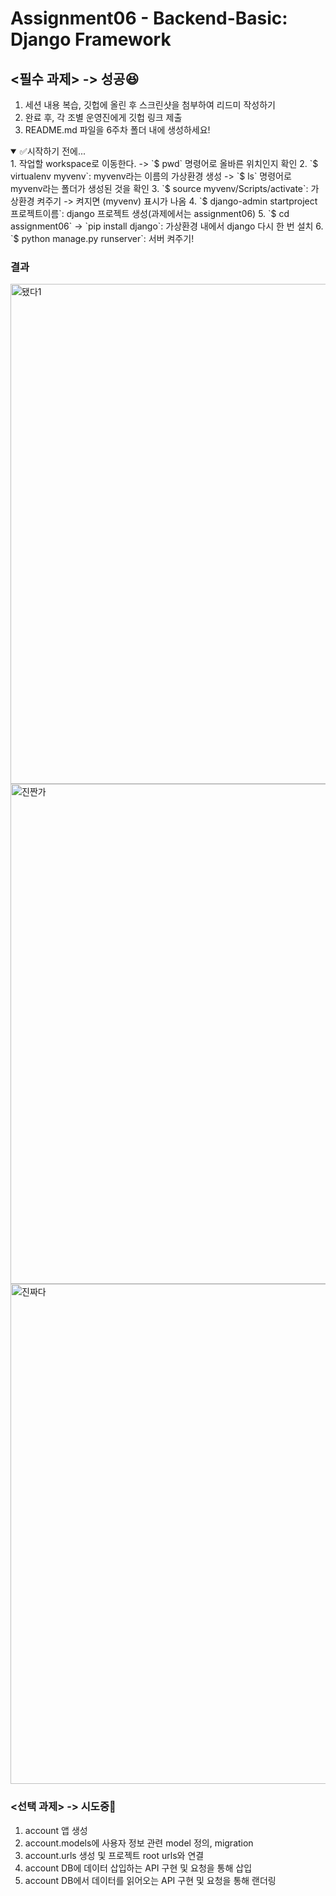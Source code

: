 # Assignment06 - Backend-Basic: Django Framework

## <필수 과제> -> 성공😆
1. 세션 내용 복습, 깃헙에 올린 후 스크린샷을 첨부하여 리드미 작성하기
2. 완료 후, 각 조별 운영진에게 깃헙 링크 제출
3. README.md 파일을 6주차 폴더 내에 생성하세요!  

<details open>
    <summary>✅시작하기 전에...</summary>
    1. 작업할 workspace로 이동한다. -> `$ pwd` 명령어로 올바른 위치인지 확인
    2. `$ virtualenv myvenv`: myvenv라는 이름의 가상환경 생성 -> `$ ls` 명령어로 myvenv라는 폴더가 생성된 것을 확인
    3. `$ source myvenv/Scripts/activate`: 가상환경 켜주기 -> 켜지면 (myvenv) 표시가 나옴
    4. `$ django-admin startproject 프로젝트이름`: django 프로젝트 생성(과제에서는 assignment06)
    5. `$ cd assignment06` -> `pip install django`: 가상환경 내에서 django 다시 한 번 설치
    6. `$ python manage.py runserver`: 서버 켜주기!
</details>

### 결과
<img width="800" alt="됐다1" src="https://user-images.githubusercontent.com/102007066/169945671-90d565a9-9387-48c9-b381-623db783ff0f.PNG">
<img width="800" alt="진짠가" src="https://user-images.githubusercontent.com/102007066/169945729-61c560f4-0d63-49e4-aef5-d1ffac643b52.PNG">
<img width="800" alt="진짜다" src="https://user-images.githubusercontent.com/102007066/169945739-7c15ae52-1a53-43ca-926a-8761d2e4f695.PNG">  
  
  
### <선택 과제> -> 시도중💬
1. account 앱 생성
2. account.models에 사용자 정보 관련 model 정의, migration
3. account.urls 생성 및 프로젝트 root urls와 연결
4. account DB에 데이터 삽입하는 API 구현 및 요청을 통해 삽입
5. account DB에서 데이터를 읽어오는 API 구현 및 요청을 통해 랜더링